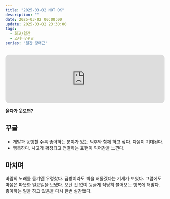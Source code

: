 ```yaml
---
title: "2025-03-02 NOT OK"
description: ""
date: 2025-03-02 00:00:00
update: 2025-03-02 23:30:00
tags:
  - 회고/일간
  - 스터디/꾸글
series: "일간 장태근" 
---
```


<iframe style="border-radius:12px" src="https://open.spotify.com/embed/track/0tSDqQOK8EgoRxYXWkP5rR?utm_source=generator" width="100%" height="152" frameBorder="0" allowfullscreen="" allow="autoplay; clipboard-write; encrypted-media; fullscreen; picture-in-picture" loading="lazy"></iframe>

**울다가 웃으면?**

## 꾸글

- 개발과 동행할 수록 좋아하는 분야가 있는 덕후와 함께 하고 싶다. 다음이 기대된다.
- 행복하다. 사고가 확장되고 연결하는 표현이 익어감을 느낀다.

## 마치며

바람의 노래를 듣기엔 우렁찼다. 금방이라도 벽을 허물겠다는 기세가 보였다.
그럼에도 마음은 따뜻한 일요일을 보냈다. 모난 것 없이 둥글게 적당히 불어오는 행복에 해맑다. 좋아하는 일을 하고 있음을 다시 한번 실감했다.

